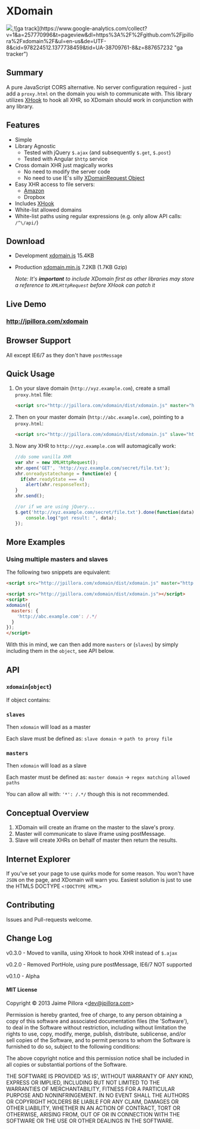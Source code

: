 # XDomain

<a href="https://twitter.com/intent/tweet?hashtags=xdomain&original_referer=http%3A%2F%2Fgithub.com%2F&text=XDomain+-+A+pure+JavaScript+CORS+alternative&tw_p=tweetbutton&url=https%3A%2F%2Fgithub.com%2Fjpillora%2Fxdomain" target="_blank">
  <img src="http://jpillora.com/github-twitter-button/img/tweet.png"></img>
</a> ![ga track](https://www.google-analytics.com/collect?v=1&a=257770996&t=pageview&dl=https%3A%2F%2Fgithub.com%2Fjpillora%2Fxdomain%2F&ul=en-us&de=UTF-8&cid=978224512.1377738459&tid=UA-38709761-8&z=887657232 "ga tracker")

## Summary

A pure JavaScript CORS alternative. No server configuration required - 
just add a `proxy.html` on the domain you wish to communicate with. This
library utilizes [XHook](http://jpillora.com/xhook) to hook all XHR, so XDomain should work in
conjunction with any library.

## Features

* Simple
* Library Agnostic
  * Tested with jQuery `$.ajax` (and subsequently `$.get`, `$.post`)
  * Tested with Angular `$http` service
* Cross domain XHR just magically works
  * No need to modify the server code
  * No need to use IE's silly [XDomainRequest Object](http://msdn.microsoft.com/en-us/library/ie/cc288060.aspx)
* Easy XHR access to file servers:
  * [Amazon](http://jpillora.com/xdomain)
  * Dropbox
* Includes [XHook](http://jpillora.com/xhook)
* White-list allowed domains
* White-list paths using regular expressions (e.g. only allow API calls: `/^\/api/`)

## Download

* Development [xdomain.js](http://jpillora.com/xdomain/dist/xdomain.js) 15.4KB
* Production [xdomain.min.js](http://jpillora.com/xdomain/dist/xdomain..minjs) 7.2KB (1.7KB Gzip)

  *Note: It's **important** to include XDomain first as other libraries may
    store a reference to `XMLHttpRequest` before XHook can patch it*

## Live Demo

### http://jpillora.com/xdomain

## Browser Support

All except IE6/7 as they don't have `postMessage`

## Quick Usage

1. On your slave domain (`http://xyz.example.com`), create a small `proxy.html` file:
  
    ``` html
    <script src="http://jpillora.com/xdomain/dist/xdomain.js" master="http://abc.example.com"></script>
    ```

2. Then on your master domain (`http://abc.example.com`), pointing to a `proxy.html`:

    ``` html
    <script src="http://jpillora.com/xdomain/dist/xdomain.js" slave="http://xyz.example.com/proxy.html"></script>
    ```

3. Now any XHR to `http://xyz.example.com` will automagically work: 

    ``` js
    //do some vanilla XHR
    var xhr = new XMLHttpRequest();
    xhr.open('GET', 'http://xyz.example.com/secret/file.txt');
    xhr.onreadystatechange = function(e) {
      if(xhr.readyState === 4)
        alert(xhr.responseText);
    }
    xhr.send();

    //or if we are using jQuery...
    $.get('http://xyz.example.com/secret/file.txt').done(function(data) {
        console.log("got result: ", data);
    });
    ```

## More Examples

### Using multiple masters and slaves

The following two snippets are equivalent:

``` html
<script src="http://jpillora.com/xdomain/dist/xdomain.js" master="http://abc.example.com"></script>
```
``` html
<script src="http://jpillora.com/xdomain/dist/xdomain.js"></script>
<script>
xdomain({
  masters: {
  	'http://abc.example.com': /.*/
  }
});
</script>
```

With this in mind, we can then add more `masters` or (`slaves`) by simply including them
in the `object`, see API below.

## API

### `xdomain`(`object`)

If object contains:

### `slaves`

Then `xdomain` will load as a master

Each slave must be defined as: `slave domain` -> `path to proxy file` 

### `masters`

Then `xdomain` will load as a slave

Each master must be defined as: `master domain` -> `regex matching allowed paths` 

You can allow all with: `'*': /.*/` though this is not recommended.

## Conceptual Overview

1. XDomain will create an iframe on the master to the slave's proxy.
2. Master will communicate to slave iframe using postMessage.
3. Slave will create XHRs on behalf of master then return the results.

## Internet Explorer

If you've set your page to use quirks mode for some reason. You won't
have `JSON` on the page, and XDomain will warn you. Easiest solution is
just to use the HTML5 DOCTYPE `<!DOCTYPE HTML>`

## Contributing

Issues and Pull-requests welcome.

## Change Log

v0.3.0 - Moved to vanilla, using XHook to hook XHR instead of `$.ajax`

v0.2.0 - Removed PortHole, using pure postMessage, IE6/7 NOT supported

v0.1.0 - Alpha

#### MIT License

Copyright © 2013 Jaime Pillora &lt;dev@jpillora.com&gt;

Permission is hereby granted, free of charge, to any person obtaining
a copy of this software and associated documentation files (the
'Software'), to deal in the Software without restriction, including
without limitation the rights to use, copy, modify, merge, publish,
distribute, sublicense, and/or sell copies of the Software, and to
permit persons to whom the Software is furnished to do so, subject to
the following conditions:

The above copyright notice and this permission notice shall be
included in all copies or substantial portions of the Software.

THE SOFTWARE IS PROVIDED 'AS IS', WITHOUT WARRANTY OF ANY KIND,
EXPRESS OR IMPLIED, INCLUDING BUT NOT LIMITED TO THE WARRANTIES OF
MERCHANTABILITY, FITNESS FOR A PARTICULAR PURPOSE AND NONINFRINGEMENT.
IN NO EVENT SHALL THE AUTHORS OR COPYRIGHT HOLDERS BE LIABLE FOR ANY
CLAIM, DAMAGES OR OTHER LIABILITY, WHETHER IN AN ACTION OF CONTRACT,
TORT OR OTHERWISE, ARISING FROM, OUT OF OR IN CONNECTION WITH THE
SOFTWARE OR THE USE OR OTHER DEALINGS IN THE SOFTWARE.

